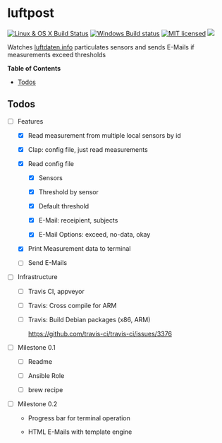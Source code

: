 # luftpost

[![Linux & OS X Build Status](https://img.shields.io/travis/lukaspustina/luftpost.svg?label=Linux%20%26%20OS%20X%20Build%20Status)](https://travis-ci.org/lukaspustina/luftpost) [![Windows Build status](https://img.shields.io/appveyor/ci/lukaspustina/luftpost.svg?label=Windows%20Build%20Status)](https://ci.appveyor.com/project/lukaspustina/luftpost/branch/master) [![MIT licensed](https://img.shields.io/badge/license-MIT-blue.svg?label=License)](./LICENSE) [![](http://meritbadge.herokuapp.com/luftpost)](https://cluftpostes.io/cluftpostes/luftpost)

Watches [luftdaten.info](http://luftdaten.info) particulates sensors and sends E-Mails if measurements exceed thresholds

<!-- START doctoc generated TOC please keep comment here to allow auto update -->
<!-- DON'T EDIT THIS SECTION, INSTEAD RE-RUN doctoc TO UPDATE -->
**Table of Contents**

- [Todos](#todos)

<!-- END doctoc generated TOC please keep comment here to allow auto update -->

## Todos

* [ ] Features

    * [X] Read measurement from multiple local sensors by id

    * [X] Clap: config file, just read measurements

    * [X] Read config file

        * [X] Sensors

        * [X] Threshold by sensor

        * [X] Default threshold

        * [X] E-Mail: receipient, subjects

        * [X] E-Mail Options: exceed, no-data, okay

    * [X] Print Measurement data to terminal

    * [ ] Send E-Mails

* [ ] Infrastructure

    * [ ] Travis CI, appveyor

    * [ ] Travis: Cross compile for ARM

    * [ ] Travis: Build Debian packages (x86, ARM)

      https://github.com/travis-ci/travis-ci/issues/3376


* [ ] Milestone 0.1

    * [ ] Readme

    * [ ] Ansible Role

    * [ ] brew recipe

* [ ] Milestone 0.2

    * Progress bar for terminal operation

    * HTML E-Mails with template engine

